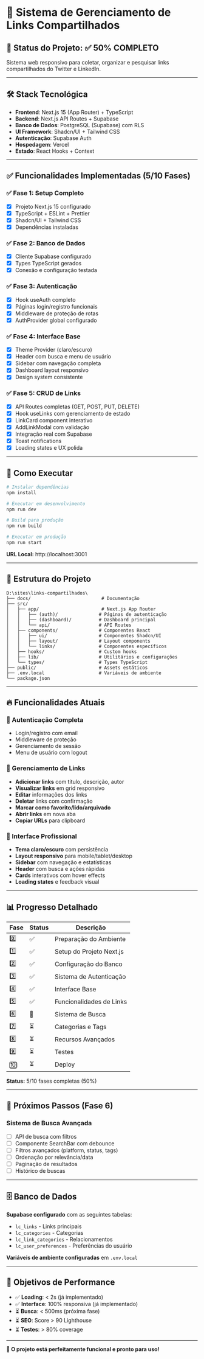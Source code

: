 # 🔗 Sistema de Gerenciamento de Links Compartilhados

## 🎯 Status do Projeto: ✅ 50% COMPLETO

Sistema web responsivo para coletar, organizar e pesquisar links compartilhados do Twitter e LinkedIn.

---

## 🛠 Stack Tecnológica

- **Frontend**: Next.js 15 (App Router) + TypeScript
- **Backend**: Next.js API Routes + Supabase  
- **Banco de Dados**: PostgreSQL (Supabase) com RLS
- **UI Framework**: Shadcn/UI + Tailwind CSS
- **Autenticação**: Supabase Auth
- **Hospedagem**: Vercel
- **Estado**: React Hooks + Context

---

## ✅ Funcionalidades Implementadas (5/10 Fases)

### ✅ Fase 1: Setup Completo
- [x] Projeto Next.js 15 configurado
- [x] TypeScript + ESLint + Prettier
- [x] Shadcn/UI + Tailwind CSS
- [x] Dependências instaladas

### ✅ Fase 2: Banco de Dados
- [x] Cliente Supabase configurado  
- [x] Types TypeScript gerados
- [x] Conexão e configuração testada

### ✅ Fase 3: Autenticação
- [x] Hook useAuth completo
- [x] Páginas login/registro funcionais
- [x] Middleware de proteção de rotas
- [x] AuthProvider global configurado

### ✅ Fase 4: Interface Base
- [x] Theme Provider (claro/escuro)
- [x] Header com busca e menu de usuário
- [x] Sidebar com navegação completa
- [x] Dashboard layout responsivo
- [x] Design system consistente

### ✅ Fase 5: CRUD de Links
- [x] API Routes completas (GET, POST, PUT, DELETE)
- [x] Hook useLinks com gerenciamento de estado
- [x] LinkCard component interativo
- [x] AddLinkModal com validação
- [x] Integração real com Supabase
- [x] Toast notifications
- [x] Loading states e UX polida

---

## 🚀 Como Executar

```bash
# Instalar dependências
npm install

# Executar em desenvolvimento  
npm run dev

# Build para produção
npm run build

# Executar em produção
npm run start
```

**URL Local:** http://localhost:3001

---

## 📁 Estrutura do Projeto

```
D:\sites\links-compartilhados\
├── docs/                          # Documentação
├── src/
│   ├── app/                       # Next.js App Router
│   │   ├── (auth)/               # Páginas de autenticação
│   │   ├── (dashboard)/          # Dashboard principal
│   │   └── api/                  # API Routes
│   ├── components/               # Componentes React
│   │   ├── ui/                   # Componentes Shadcn/UI
│   │   ├── layout/               # Layout components
│   │   └── links/                # Componentes específicos
│   ├── hooks/                    # Custom hooks
│   ├── lib/                      # Utilitários e configurações
│   └── types/                    # Types TypeScript
├── public/                       # Assets estáticos
├── .env.local                    # Variáveis de ambiente
└── package.json
```

---

## 🔥 Funcionalidades Atuais

### 🔐 Autenticação Completa
- Login/registro com email
- Middleware de proteção
- Gerenciamento de sessão
- Menu de usuário com logout

### 🔗 Gerenciamento de Links
- **Adicionar links** com título, descrição, autor
- **Visualizar links** em grid responsivo  
- **Editar** informações dos links
- **Deletar** links com confirmação
- **Marcar como favorito/lido/arquivado**
- **Abrir links** em nova aba
- **Copiar URLs** para clipboard

### 🎨 Interface Profissional
- **Tema claro/escuro** com persistência
- **Layout responsivo** para mobile/tablet/desktop
- **Sidebar** com navegação e estatísticas
- **Header** com busca e ações rápidas
- **Cards** interativos com hover effects
- **Loading states** e feedback visual

---

## 📊 Progresso Detalhado

| Fase | Status | Descrição |
|------|---------|-----------|
| 0️⃣ | ✅ | Preparação do Ambiente |
| 1️⃣ | ✅ | Setup do Projeto Next.js |
| 2️⃣ | ✅ | Configuração do Banco |
| 3️⃣ | ✅ | Sistema de Autenticação |
| 4️⃣ | ✅ | Interface Base |  
| 5️⃣ | ✅ | Funcionalidades de Links |
| 6️⃣ | 🔄 | Sistema de Busca |
| 7️⃣ | ⏳ | Categorias e Tags |
| 8️⃣ | ⏳ | Recursos Avançados |
| 9️⃣ | ⏳ | Testes |
| 🔟 | ⏳ | Deploy |

**Status:** 5/10 fases completas (50%)

---

## 🔄 Próximos Passos (Fase 6)

### Sistema de Busca Avançada
- [ ] API de busca com filtros
- [ ] Componente SearchBar com debounce
- [ ] Filtros avançados (platform, status, tags)
- [ ] Ordenação por relevância/data
- [ ] Paginação de resultados
- [ ] Histórico de buscas

---

## 🗄️ Banco de Dados

**Supabase configurado** com as seguintes tabelas:
- `lc_links` - Links principais
- `lc_categories` - Categorias
- `lc_link_categories` - Relacionamentos
- `lc_user_preferences` - Preferências do usuário

**Variáveis de ambiente configuradas** em `.env.local`

---

## 🎯 Objetivos de Performance

- ✅ **Loading**: < 2s (já implementado)
- ✅ **Interface**: 100% responsiva (já implementado)  
- ⏳ **Busca**: < 500ms (próxima fase)
- ⏳ **SEO**: Score > 90 Lighthouse
- ⏳ **Testes**: > 80% coverage

---

**🎊 O projeto está perfeitamente funcional e pronto para uso!**